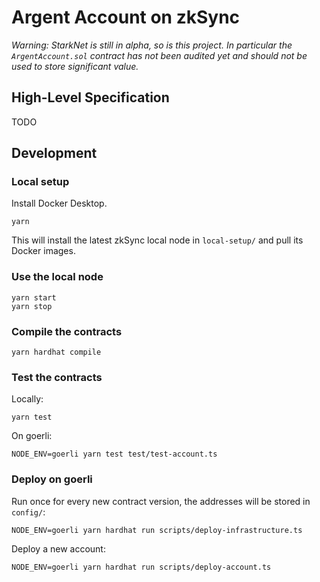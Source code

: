 # Argent Account on zkSync

_Warning: StarkNet is still in alpha, so is this project. In particular the `ArgentAccount.sol` contract has not been audited yet and should not be used to store significant value._

## High-Level Specification

TODO

## Development

### Local setup

Install Docker Desktop.

```
yarn
```

This will install the latest zkSync local node in `local-setup/` and pull its Docker images.

### Use the local node

```
yarn start
yarn stop
```

### Compile the contracts

```
yarn hardhat compile
```

### Test the contracts

Locally:

```
yarn test
```

On goerli:

```
NODE_ENV=goerli yarn test test/test-account.ts
```

### Deploy on goerli

Run once for every new contract version, the addresses will be stored in `config/`:

```
NODE_ENV=goerli yarn hardhat run scripts/deploy-infrastructure.ts
```

Deploy a new account:

```
NODE_ENV=goerli yarn hardhat run scripts/deploy-account.ts
```
